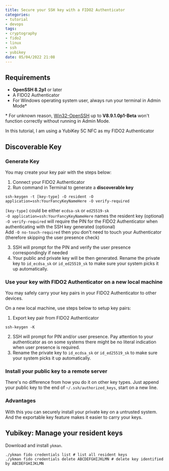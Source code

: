 ```yaml
---
title: Secure your SSH key with a FIDO2 Authenticator
categories:
- tutorial
- devops
tags: 
- cryptography
- fido2
- linux
- ssh
- yubikey
date: 05/04/2022 21:08
---
```

## Requirements
- __OpenSSH 8.2p1__ or later
- A FIDO2 Authenticator
- For Windows operating system user, always run your terminal in Admin Mode*

\* For unknown reason, [Win32-OpenSSH](https://github.com/PowerShell/Win32-OpenSSH/releases) up to **V8.9.1.0p1-Beta** won't function correctly without running in Admin Mode. 

In this tutorial, I am using a YubiKey 5C NFC as my FIDO2 Authenticator

## Discoverable Key

### Generate Key
You may create your key pair with the steps below:

1. Connect your FIDO2 Authenticator
2. Run command in Terminal to generate a **discoverable key**
```
ssh-keygen -t [key-type] -O resident -O application=ssh:YourFancyKeyNameHere -O verify-required
```
`[key-type]` could be either `ecdsa-sk` or `ed25519-sk` <br>
`-O application=ssh:YourFancyKeyNameHere` names the resident key (optional) <br>
`-O verify-required` will require the PIN for the FIDO2 Authenticator when authenticating with the SSH key generated (optional) <br>
Add `-O no-touch-required` then you don't need to touch your Authenticator (therefore skipping the user presence check)

3. SSH will prompt for the PIN and verify the user presence correspondingly if needed
4. Your public and private key will be then generated. Rename the private key to `id_ecdsa_sk` or `id_ed25519_sk` to make sure your system picks it up automatically.

### Use your key with FIDO2 Authenticator on a new local machine
You may safely carry your key pairs in your FIDO2 Authenticator to other devices.

On a new local machine, use steps below to setup key pairs:

1. Export key pair from FIDO2 Authenticator
```
ssh-keygen -K
```
2. SSH will prompt for PIN and/or user presence. Pay attention to your authenticator as on some systems there might be no literal indication when user presence is required.
3. Rename the private key to `id_ecdsa_sk` or `id_ed25519_sk` to make sure your system picks it up automatically.

### Install your public key to a remote server
There's no difference from how you do it on other key types. Just append your public key to the end of `~/.ssh/authorized_keys`, start on a new line.

### Advantages
With this you can securely install your private key on a untrusted system. And the exportable key feature makes it easier to carry your keys. 

## Yubikey: Manage your resident keys

Download and install `ykman`.

```
./ykman fido credentials list # list all resident keys
./ykman fido credentials delete ABCDEFGHIJKLMN # delete key identified by ABCDEFGHIJKLMN 
```